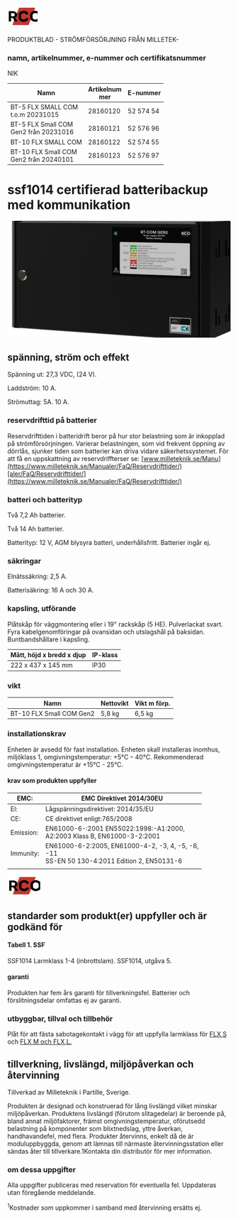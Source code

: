 ![](images/_page_0_Picture_0.jpeg)

PRODUKTBLAD - STRÖMFÖRSÖRJNING FRÅN MILLETEK-

### **namn, artikelnummer, e-nummer och certifikatsnummer**

NIK

| Namn                                      | Artikelnum<br>mer | E-nummer  |
|-------------------------------------------|-------------------|-----------|
| BT-5 FLX SMALL COM<br>t.o.m 20231015      | 28160120          | 52 574 54 |
| BT-5 FLX Small COM<br>Gen2 från 20231016  | 28160121          | 52 576 96 |
| BT-10 FLX SMALL COM                       | 28160122          | 52 574 55 |
| BT-10 FLX Small COM<br>Gen2 från 20240101 | 28160123          | 52 576 97 |

# **ssf1014 certifierad batteribackup med kommunikation**

![](images/_page_0_Picture_4.jpeg)

## **spänning, ström och effekt**

Spänning ut: 27,3 VDC, (24 V).

Laddström: 10 A.

Strömuttag: 5A. 10 A.

### **reservdrifttid på batterier**

Reservdrifttiden i batteridrift beror på hur stor belastning som är inkopplad på strömförsörjningen. Varierar belastningen, som vid frekvent öppning av dörrlås, sjunker tiden som batterier kan driva vidare säkerhetssystemet. För att få en uppskattning av reservdriffterser se: [www.milleteknik.se/Manu](https://www.milleteknik.se/Manualer/FaQ/Reservdrifttider/)[aler/FaQ/Reservdrifttider/](https://www.milleteknik.se/Manualer/FaQ/Reservdrifttider/)

### **batteri och batterityp**

Två 7,2 Ah batterier.

Två 14 Ah batterier.

Batterityp: 12 V, AGM blysyra batteri, underhållsfritt. Batterier ingår ej.

### **säkringar**

Elnätssäkring: 2,5 A.

Batterisäkring: 16 A och 30 A.

### **kapsling, utförande**

Plåtskåp för väggmontering eller i 19" rackskåp (5 HE). Pulverlackat svart. Fyra kabelgenomföringar på ovansidan och utslagshål på baksidan. Buntbandshållare i kapsling.

| Mått, höjd x bredd x djup | IP-klass |
|---------------------------|----------|
| 222 x 437 x 145 mm        | IP30     |

### **vikt**

| Namn                     | Nettovikt | Vikt m förp. |
|--------------------------|-----------|--------------|
| BT-10 FLX Small COM Gen2 | 5,8 kg    | 6,5 kg       |

### **installationskrav**

Enheten är avsedd för fast installation. Enheten skall installeras inomhus, miljöklass 1, omgivningstemperatur: +5°C – 40°C. Rekommenderad omgivningstemperatur är +15°C - 25°C.

#### **krav som produkten uppfyller**

| EMC:      | EMC Direktivet 2014/30EU                                                                         |
|-----------|--------------------------------------------------------------------------------------------------|
| El:       | Lågspänningsdirektivet: 2014/35/EU                                                               |
| CE:       | CE direktivet enligt:765/2008                                                                    |
| Emission: | EN61000-6-:2001 EN55022:1998:-A1:2000,<br>A2:2003 Klass B, EN61000-3-2:2001                      |
| Immunity: | EN61000-6-2:2005, EN61000-4-2, -3, 4, -5, -6,<br>-11<br>SS-EN 50 130-4:2011 Edition 2, EN50131-6 |
|           |                                                                                                  |

![](images/_page_1_Picture_0.jpeg)

## **standarder som produkt(er) uppfyller och är godkänd för**

#### **Tabell 1. SSF**

SSF1014 Larmklass 1-4 (inbrottslam). SSF1014, utgåva 5.

#### **garanti**

Produkten har fem års garanti för tillverkningsfel. Batterier och förslitningsdelar omfattas ej av garanti.

### **utbyggbar, tillval och tillbehör**

Plåt för att fästa sabotagekontakt i vägg för att uppfylla larmklass för [FLX S](https://www.milleteknik.se/produkt/cabinet-tamper-flx-s/) och [FLX M och FLX L.](https://www.milleteknik.se/produkt/cabinet-tamper-flx-m-l/)

## **tillverkning, livslängd, miljöpåverkan och återvinning**

Tillverkad av Milleteknik i Partille, Sverige.

Produkten är designad och konstruerad för lång livslängd vilket minskar miljöpåverkan. Produktens livslängd (förutom slitagedelar) är beroende på, bland annat miljöfaktorer, främst omgivningstemperatur, oförutsedd belastning på komponenter som blixtnedslag, yttre åverkan, handhavandefel, med flera. Produkter återvinns, enkelt då de är moduluppbyggda, genom att lämnas till närmaste återvinningsstation eller sändas åter till tillverkare.1Kontakta din distributör för mer information.

### **om dessa uppgifter**

Alla uppgifter publiceras med reservation för eventuella fel. Uppdateras utan föregående meddelande.

<sup>1</sup>Kostnader som uppkommer i samband med återvinning ersätts ej.